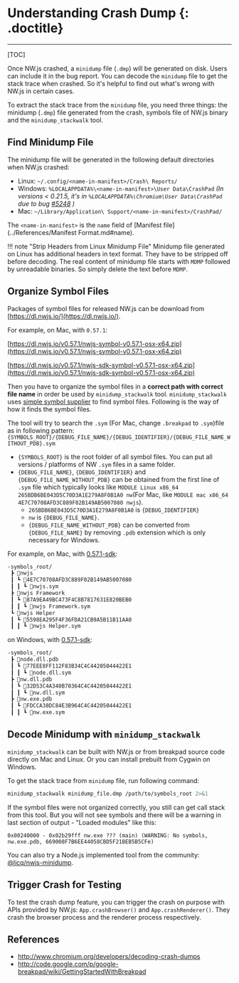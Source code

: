 # Understanding Crash Dump {: .doctitle}
---

[TOC]

Once NW.js crashed, a `minidump` file (`.dmp`) will be generated on disk. Users can include it in the bug report. You can decode the `minidump` file to get the stack trace when crashed. So it's helpful to find out what's wrong with NW.js in certain cases.

To extract the stack trace from the `minidump` file, you need three things: the minidump (`.dmp`) file generated from the crash, symbols file of NW.js binary and the `minidump_stackwalk` tool.

## Find Minidump File

The minidump file will be generated in the following default directories when NW.js crashed:

* Linux: `~/.config/<name-in-manifest>/Crash\ Reports/`
* Windows: `%LOCALAPPDATA%\<name-in-manifest>\User Data\CrashPad` *(In versions < 0.21.5, it's in `%LOCALAPPDATA%\Chromium\User Data\CrashPad` due to bug [#5248](https://github.com/nwjs/nw.js/issues/5248) )*
* Mac: `~/Library/Application\ Support/<name-in-manifest>/CrashPad/`

The `<name-in-manifest>` is the `name` field of [Manifest file](../References/Manifest Format.md#name).

!!! note "Strip Headers from Linux Minidump File"
    Minidump file generated on Linux has additional headers in text format. They have to be stripped off before decoding. The real content of minidump file starts with `MDMP` followed by unreadable binaries. So simply delete the text before `MDMP`.

## Organize Symbol Files

Packages of symbol files for released NW.js can be download from [https://dl.nwjs.io/](https://dl.nwjs.io/).

For example, on Mac, with `0.57.1`:

[https://dl.nwjs.io/v0.57.1/nwjs-symbol-v0.57.1-osx-x64.zip](https://dl.nwjs.io/v0.57.1/nwjs-symbol-v0.57.1-osx-x64.zip)

[https://dl.nwjs.io/v0.57.1/nwjs-sdk-symbol-v0.57.1-osx-x64.zip](https://dl.nwjs.io/v0.57.1/nwjs-sdk-symbol-v0.57.1-osx-x64.zip)

Then you have to organize the symbol files in a **correct path with correct file name** in order be used by `minidump_stackwalk` tool. `minidump_stackwalk` uses [simple symbol supplier](https://code.google.com/p/chromium/codesearch#chromium/src/breakpad/src/processor/simple_symbol_supplier.cc&l=142) to find symbol files. Following is the way of how it finds the symbol files.

The tool will try to search the `.sym` (For Mac, change `.breakpad` to `.sym`)file as in following pattern:
`{SYMBOLS_ROOT}/{DEBUG_FILE_NAME}/{DEBUG_IDENTIFIER}/{DEBUG_FILE_NAME_WITHOUT_PDB}.sym`

* `{SYMBOLS_ROOT}` is the root folder of all symbol files. You can put all versions / platforms of NW `.sym` files in a same folder.
* `{DEBUG_FILE_NAME}`, `{DEBUG_IDENTIFIER}` and `{DEBUG_FILE_NAME_WITHOUT_PDB}` can be obtained from the first line of `.sym` file which typically looks like `MODULE Linux x86_64 265BDB6BE043D5C70D3A1E279A8F0B1A0 nw`(For Mac, like `MODULE mac x86_64 4E7C70708AFD3C889F02B149AB5007080 nwjs`).
    - `265BDB6BE043D5C70D3A1E279A8F0B1A0` is `{DEBUG_IDENTIFIER}`
    - `nw` is `{DEBUG_FILE_NAME}`.
    - `{DEBUG_FILE_NAME_WITHOUT_PDB}` can be converted from `{DEBUG_FILE_NAME}` by removing `.pdb` extension which is only necessary for Windows.


For example, on Mac, with [0.57.1-sdk](https://dl.nwjs.io/v0.57.1/nwjs-sdk-symbol-v0.57.1-osx-x64.zip):

```bash
-symbols_root/
 ┣ 📂nwjs
 ┃ ┗ 📂4E7C70708AFD3C889F02B149AB5007080
 ┃ ┃ ┗ 📜nwjs.sym
 ┣ 📂nwjs Framework
 ┃ ┗ 📂87A9EA49BC473F4C8B7817631E820BEB0
 ┃ ┃ ┗ 📜nwjs Framework.sym
 ┗ 📂nwjs Helper
 ┃ ┗ 📂5598EA295F4F36FDA21CB9A5B11B11AA0
 ┃ ┃ ┗ 📜nwjs Helper.sym
```
on Windows, with [0.57.1-sdk](https://dl.nwjs.io/v0.57.1/nwjs-sdk-symbol-v0.57.1-win-x64.7z):

```bash
-symbols_root/
 ┣ 📂node.dll.pdb
 ┃ ┗ 📂77EEE8FF112F83B34C4C44205044422E1
 ┃ ┃ ┗ 📜node.dll.sym
 ┣ 📂nw.dll.pdb
 ┃ ┗ 📂32D53C4A340B70364C4C44205044422E1
 ┃ ┃ ┗ 📜nw.dll.sym
 ┣ 📂nw.exe.pdb
 ┃ ┗ 📂FDCCA38DC84E3B964C4C44205044422E1
 ┃ ┃ ┗ 📜nw.exe.sym
```

## Decode Minidump with `minidump_stackwalk`

`minidump_stackwalk` can be built with NW.js or from breakpad source code directly on Mac and Linux. Or you can install prebuilt from Cygwin on Windows.

To get the stack trace from `minidump` file, run following command:

```bash
minidump_stackwalk minidump_file.dmp /path/to/symbols_root 2>&1
```

If the symbol files were not organized correctly, you still can get call stack from this tool. But you will not see symbols and there will be a warning in last section of output - "Loaded modules" like this:
```none
0x00240000 - 0x02b29fff nw.exe ??? (main) (WARNING: No symbols, nw.exe.pdb, 669008F7B6EE44058CBD5F21BEB5B5CFe)
```

You can also try a Node.js implemented tool from the community: [@licq/nwjs-minidump](https://www.npmjs.com/package/@licq/nwjs-minidump).

## Trigger Crash for Testing

To test the crash dump feature, you can trigger the crash on purpose with APIs provided by NW.js: `App.crashBrowser()` and `App.crashRenderer()`. They crash the browser process and the renderer process respectively.

## References

* http://www.chromium.org/developers/decoding-crash-dumps  
* http://code.google.com/p/google-breakpad/wiki/GettingStartedWithBreakpad

